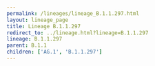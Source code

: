 ```yaml
---
permalink: /lineages/lineage_B.1.1.297.html
layout: lineage_page
title: Lineage B.1.1.297
redirect_to: ../lineage.html?lineage=B.1.1.297
lineage: B.1.1.297
parent: B.1.1
children: ['AG.1', 'B.1.1.297']
---
```

